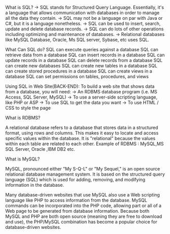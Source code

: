 What is SQL?
-> SQL stands for Structured Query Language. Essentially, it's a language that allows communication with databases in order to manage      all the data they contain. 
-> SQL may not be a language on par with Java or C#, but it is a language nonetheless. 
-> SQL can be used to insert, search, update and delete database records. 
-> SQL can do lots of other operations including optimizing and maintenance of databases.
-> Relational databases like MySQL Database, Oracle, Ms SQL server, Sybase, etc uses SQL.

What Can SQL do?
SQL can execute queries against a database
SQL can retrieve data from a database
SQL can insert records in a database
SQL can update records in a database
SQL can delete records from a database
SQL can create new databases
SQL can create new tables in a database
SQL can create stored procedures in a database
SQL can create views in a database
SQL can set permissions on tables, procedures, and views

Using SQL in Web Site(BACK-END):
 To build a web site that shows data from a database, you will need:
-> An RDBMS database program (i.e. MS Access, SQL Server, MySQL)
-> To use a server-side scripting language, like PHP or ASP
-> To use SQL to get the data you want
-> To use HTML / CSS to style the page


What is RDBMS?

A relational database refers to a database that stores data in a structured format, using rows and columns. This makes it easy to locate and access specific values within the database. It is "relational" because the values within each table are related to each other.
Example of RDBMS : MySQL,MS SQL Server, Oracle ,IBM DB2 etc.


What is MySQL?

MySQL, pronounced either "My S-Q-L" or "My Sequel," is an open source relational database management system. It is based on the structured query language (SQL)  which is used for adding, removing, and modifying information in the database. 

Many database-driven websites that use MySQL also use a Web scripting language like PHP to access information from the database. MySQL commands can be incorporated into the PHP code, allowing part or all of a Web page to be generated from database information. Because both MySQL and PHP are both open source (meaning they are free to download and use), the PHP/MySQL combination has become a popular choice for database-driven websites. 
